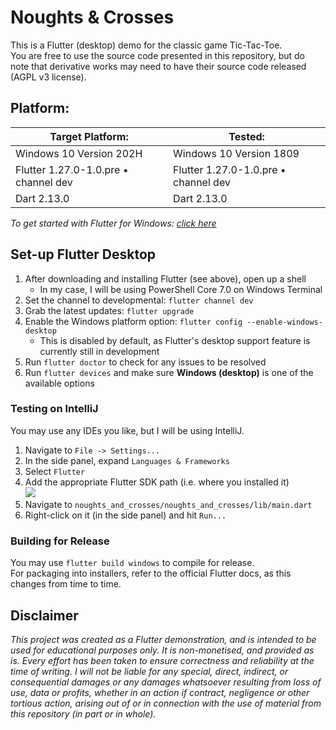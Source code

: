 # Noughts & Crosses
This is a Flutter (desktop) demo for the classic game Tic-Tac-Toe.  
You are free to use the source code presented in this repository, but do note that derivative works may need to have their source code released (AGPL v3 license).


## Platform:
Target Platform: | Tested: |
---|---
Windows 10 Version 202H | Windows 10 Version 1809
Flutter 1.27.0-1.0.pre • channel dev | Flutter 1.27.0-1.0.pre • channel dev
Dart 2.13.0 | Dart 2.13.0

*To get started with Flutter for Windows: [click here](https://flutter.dev/docs/get-started/install/windows)*

## Set-up Flutter Desktop
1. After downloading and installing Flutter (see above), open up a shell
    - In my case, I will be using PowerShell Core 7.0 on Windows Terminal
2. Set the channel to developmental: `flutter channel dev`    
3. Grab the latest updates: `flutter upgrade`
4. Enable the Windows platform option: `flutter config --enable-windows-desktop`
    - This is disabled by default, as Flutter's desktop support feature is currently still in development
5. Run `flutter doctor` to check for any issues to be resolved
6. Run `flutter devices` and make sure **Windows (desktop)** is one of the available options

### Testing on IntelliJ
You may use any IDEs you like, but I will be using IntelliJ.  
1. Navigate to `File -> Settings...`
2. In the side panel, expand `Languages & Frameworks`
3. Select `Flutter`
4. Add the appropriate Flutter SDK path (i.e. where you installed it)  
![](https://i.imgur.com/IX5NHwY.png)
5. Navigate to `noughts_and_crosses/noughts_and_crosses/lib/main.dart`
6. Right-click on it (in the side panel) and hit `Run...`

### Building for Release
You may use `flutter build windows` to compile for release.  
For packaging into installers, refer to the official Flutter docs, as this changes from time to time.

## Disclaimer
*This project was created as a Flutter demonstration, and is intended to be used for educational purposes only. It is non-monetised, and provided as is. Every effort has been taken to ensure correctness and reliability at the time of writing. I will not be liable for any special, direct, indirect, or consequential damages or any damages whatsoever resulting from loss of use, data or profits, whether in an action if contract, negligence or other tortious action, arising out of or in connection with the use of material from this repository (in part or in whole).*
